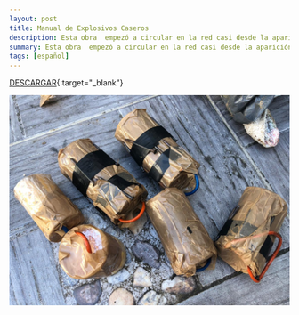 ```yaml
---
layout: post
title: Manual de Explosivos Caseros
description: Esta obra  empezó a circular en la red casi desde la aparición del internet
summary: Esta obra  empezó a circular en la red casi desde la aparición del internet.
tags: [español]
---
```


[DESCARGAR](http://exe.io/R3cfn){:target="_blank"}

![Explosivos Caseros](/images/explosivos-caseros.jpeg)
